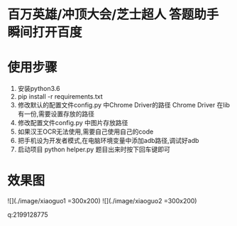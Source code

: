 # 百万英雄/冲顶大会/芝士超人 答题助手 瞬间打开百度


# 使用步骤
1. 安装python3.6
2. pip install -r requirements.txt
3. 修改默认的配置文件config.py 中Chrome Driver的路径
 Chrome Driver 在lib有一份,需要设置存放的路径
4. 修改配置文件config.py 中图片存放路径
5. 如果汉王OCR无法使用,需要自己使用自己的code
6. 把手机设为开发者模式,在电脑环境变量中添加adb路径,调试好adb
7. 启动项目 python helper.py 题目出来时按下回车键即可   

# 效果图
![](./image/xiaoguo1 =300x200)
![](./image/xiaoguo2 =300x200)

q:2199128775